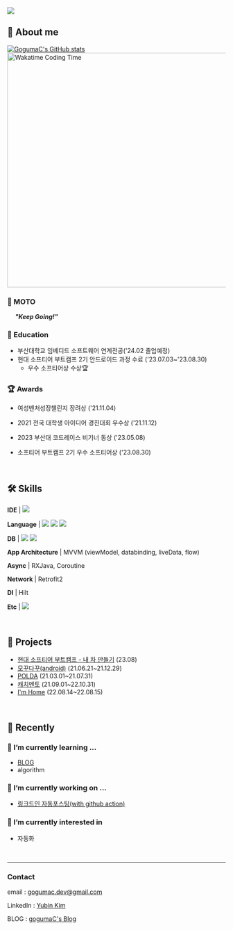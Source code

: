 <img src="https://capsule-render.vercel.app/api?type=rect&height=200&text=gogumaC%20Github&fontAlign=50&theme=outrun&fontColor=000000" />


## 🐳 About me

[![GogumaC's GitHub stats](https://github-readme-stats.vercel.app/api?username=gogumaC)](https://github.com/anuraghazra/github-readme-stats)
<a href="https://wakatime.com/@gogumac" target="_blank">
    <img src="https://github-readme-stats.vercel.app/api/wakatime?username=gogumac&layout=compact" alt="Wakatime Coding Time" width="540px">
</a>

### 📌 MOTO 

&emsp; ***"Keep Going!"***


### 🏫 Education 
- 부산대학교 임베디드 소프트웨어 연계전공('24.02 졸업예정)
- 현대 소프티어 부트캠프 2기 안드로이드 과정 수료 ('23.07.03~'23.08.30)
  - 우수 소프티어상 수상🏆

### 🏆 Awards 
- 여성벤처성장챌린지 장려상 ('21.11.04)

- 2021 전국 대학생 아이디어 경진대회 우수상 ('21.11.12)

- 2023 부산대 코드레이스 비기너 동상 ('23.05.08)

- 소프티어 부트캠프 2기 우수 소프티어상 ('23.08.30) 


<br>

## 🛠️ Skills
**IDE** | <img src="https://img.shields.io/badge/AndroidStudio-3DDC84?style=flat-square&logo=Android%20Studio&logoColor=white&style=social"/>

**Language** | <img src="https://img.shields.io/badge/Kotlin-7F52FF?style=flat-square&logo=Kotlin&logoColor=white&style=social"/>
<img src="https://img.shields.io/badge/Java-007396?style=flat-square&logo=Java&logoColor=white&style=social"/>
<img src="https://img.shields.io/badge/C++-00599C?style=flat-square&logo=cplusplus&logoColor=white&style=social"/>

**DB** | <img src="https://img.shields.io/badge/SQLite-003B57?style=flat-square&logo=SQLite&logoColor=white&style=social"/>
<img src="https://img.shields.io/badge/Room-3DDC84?style=flat-square&logo=Room&logoColor=white&style=social"/>

**App Architecture** | MVVM (viewModel, databinding, liveData, flow)

**Async** |  RXJava, Coroutine

**Network** | Retrofit2

**DI** | Hilt

**Etc** | <img src="https://img.shields.io/badge/Firebase-FFCA28?style=flat-square&logo=Firebase&logoColor=white&style=social"/>



<br>

## 🚀 Projects

- [현대 소프티어 부트캠프 - 내 차 만들기](https://github.com/softeerbootcamp-2nd/H6-CaArt) (23.08)
- [모꾸다꾸(android)](https://www.notion.so/ver-1-0-0-ver-1-12-1-1898e8cab0264b189782c9eb114cc943) (21.06.21~21.12.29)
- [POLDA](https://github.com/gogumaC/POLDA-android) (21.03.01~21.07.31)
- [캐치멘토](https://github.com/gogumaC/apptive_2021_catch_mento) (21.09.01~22.10.31)
- [I'm Home](https://github.com/gogumaC/ImHome) (22.08.14~22.08.15)
  


<br>

## 🏃 Recently

### 🌱 I’m currently learning ...
- [BLOG](https://gogumac.github.io/)
- algorithm

### 🔭 I’m currently working on ...
- [링크드인 자동포스팅(with github action)](https://gogumac.github.io/projects/lnkedin-auto-posting/linkedin-auto-posting-1/)
<!-- - [DevPulse](https://github.com/gogumaC/DevPulse) -->
<!-- - [ClimbUp](https://github.com/gogumaC/ClimbUp) -->
  
### 👀 I’m currently interested in

- 자동화


<br>

---

### Contact 

email : gogumac.dev@gmail.com

LinkedIn : [Yubin Kim](https://www.linkedin.com/in/yubin-kim-067300208/)

BLOG : [gogumaC's Blog](https://gogumac.github.io/)





<!--Here are some ideas to get you started:

- 🔭 I’m currently working on ...
- 🌱 I’m currently learning ...
- 👯 I’m looking to collaborate on ...
- 🤔 I’m looking for help with ...
- 💬 Ask me about ...
- 📫 How to reach me: ...
- 😄 Pronouns: ...
- ⚡ Fun fact: ...
-->

